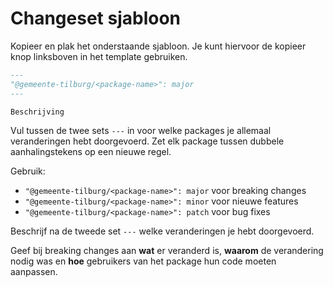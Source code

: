 <!-- @license CC0-1.0 -->

# Changeset sjabloon

Kopieer en plak het onderstaande sjabloon. Je kunt hiervoor de kopieer knop linksboven in het template gebruiken.

```markdown
---
"@gemeente-tilburg/<package-name>": major
---

Beschrijving
```

Vul tussen de twee sets `---` in voor welke packages je allemaal veranderingen hebt doorgevoerd. Zet elk package tussen
dubbele aanhalingstekens op een nieuwe regel.

Gebruik:

- `"@gemeente-tilburg/<package-name>": major` voor breaking changes
- `"@gemeente-tilburg/<package-name>": minor` voor nieuwe features
- `"@gemeente-tilburg/<package-name>": patch` voor bug fixes

Beschrijf na de tweede set `---` welke veranderingen je hebt doorgevoerd.

Geef bij breaking changes aan **wat** er veranderd is, **waarom** de verandering nodig was en **hoe** gebruikers van het
package hun code moeten aanpassen.
